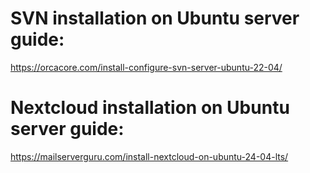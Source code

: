 # SVN installation on Ubuntu server guide:

https://orcacore.com/install-configure-svn-server-ubuntu-22-04/

# Nextcloud installation on Ubuntu server guide:

https://mailserverguru.com/install-nextcloud-on-ubuntu-24-04-lts/


